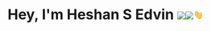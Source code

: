### <h1>Hey, I'm Heshan S Edvin <img src='https://raw.githubusercontent.com/heshan-s-edvin/heshan-s-edvin/main/Hi.gif' width=20px><img src='https://raw.githubusercontent.com/heshan-s-edvin/heshan-s-edvin/main/Hi.gif' width=20px><img src='https://github.com/heshan-s-edvin/heshan-s-edvin/blob/main/image/Hi.gif' width=20px>
